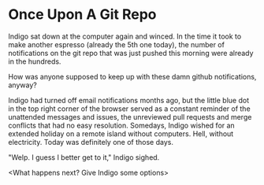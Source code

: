 # Once Upon A Git Repo

Indigo sat down at the computer again and winced.
In the time it took to make another espresso (already the 5th one today), the number of notifications on the git repo
that was just pushed this morning were already in the hundreds.

How was anyone supposed to keep up with these damn github notifications, anyway?

Indigo had turned off email notifications months ago, but the little blue
dot in the top right corner of the browser served as a constant reminder of the
unattended messages and issues, the unreviewed pull requests and merge conflicts
that had no easy resolution. Somedays, Indigo wished for an extended holiday on a remote
island without computers. Hell, without electricity. Today was definitely one of those
days.

"Welp. I guess I better get to it," Indigo sighed.

<What happens next? Give Indigo some options>


